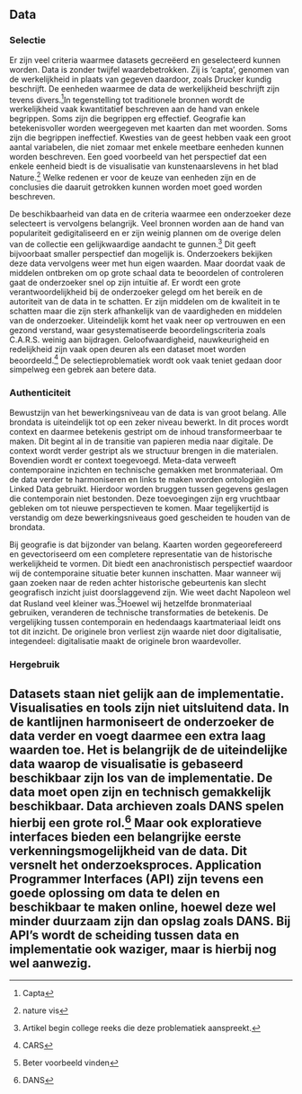 ## Data

### Selectie

Er zijn veel criteria waarmee datasets gecreëerd en geselecteerd kunnen worden. Data is zonder twijfel waardebetrokken. Zij is ‘capta’, genomen van de werkelijkheid in plaats van gegeven daardoor, zoals Drucker kundig beschrijft. De eenheden waarmee de data de werkelijkheid beschrijft zijn tevens divers.[^1]In tegenstelling tot traditionele bronnen wordt de werkelijkheid vaak kwantitatief beschreven aan de hand van enkele begrippen. Soms zijn die begrippen erg effectief. Geografie kan betekenisvoller worden weergegeven met kaarten dan met woorden. Soms zijn die begrippen ineffectief. Kwesties van de geest hebben vaak een groot aantal variabelen, die niet zomaar met enkele meetbare eenheden kunnen worden beschreven. Een goed voorbeeld van het perspectief dat een enkele eenheid biedt is de visualisatie van kunstenaarslevens in het blad Nature.[^2] Welke redenen er voor de keuze van eenheden zijn en de conclusies die daaruit getrokken kunnen worden moet goed worden beschreven.

De beschikbaarheid van data en de criteria waarmee een onderzoeker deze selecteert is vervolgens belangrijk. Veel bronnen worden aan de hand van populariteit gedigitaliseerd en er zijn weinig plannen om de overige delen van de collectie een gelijkwaardige aandacht te gunnen.[^3] Dit geeft bijvoorbaat smaller perspectief dan mogelijk is. Onderzoekers bekijken deze data vervolgens weer met hun eigen waarden. Maar doordat vaak de middelen ontbreken om op grote schaal data te beoordelen of controleren gaat de onderzoeker snel op zijn intuïtie af. Er wordt een grote verantwoordelijkheid bij de onderzoeker gelegd om het bereik en de autoriteit van de data in te schatten. Er zijn middelen om de kwaliteit in te schatten maar die zijn sterk afhankelijk van de vaardigheden en middelen van de onderzoeker.  Uiteindelijk komt het vaak neer op vertrouwen en een gezond verstand, waar gesystematiseerde beoordelingscriteria zoals C.A.R.S. weinig aan bijdragen. Geloofwaardigheid, nauwkeurigheid en redelijkheid zijn vaak open deuren als een dataset moet worden beoordeeld.[^4] De selectieproblematiek wordt ook vaak teniet gedaan door simpelweg een gebrek aan betere data. 

### Authenticiteit

Bewustzijn van het bewerkingsniveau van de data is van groot belang. Alle brondata is uiteindelijk tot op een zeker niveau bewerkt. In dit proces wordt context en daarmee betekenis gestript om de inhoud transformeerbaar te maken. Dit begint al in de transitie van papieren media naar digitale. De context wordt verder gestript als we structuur brengen in die materialen. Bovendien wordt er context toegevoegd. Meta-data verweeft contemporaine inzichten en technische gemakken met bronmateriaal. Om de data verder te harmoniseren en links te maken worden ontologiën en Linked Data gebruikt. Hierdoor worden bruggen tussen gegevens geslagen die contemporain niet bestonden. Deze toevoegingen zijn erg vruchtbaar gebleken om tot nieuwe perspectieven te komen. Maar tegelijkertijd is verstandig om deze bewerkingsniveaus goed gescheiden te houden van de brondata. 

Bij geografie is dat bijzonder van belang. Kaarten worden gegeorefereerd en gevectoriseerd om een completere representatie van de historische werkelijkheid te vormen. Dit biedt een anachronistisch perspectief waardoor wij de contemporaine situatie beter kunnen inschatten. Maar wanneer wij gaan zoeken naar de reden achter historische gebeurtenis kan slecht geografisch inzicht juist doorslaggevend zijn. Wie weet dacht Napoleon wel dat Rusland veel kleiner was.[^5]Hoewel wij hetzelfde bronmateriaal gebruiken, veranderen de technische transformaties de betekenis. De vergelijking tussen contemporain en hedendaags kaartmateriaal leidt ons tot dit inzicht. De originele bron verliest zijn waarde niet door digitalisatie, integendeel: digitalisatie maakt de originele bron waardevoller.

### Hergebruik

Datasets staan niet gelijk aan de implementatie. Visualisaties en tools zijn niet uitsluitend data. In de kantlijnen harmoniseert de onderzoeker de data verder en voegt daarmee een extra laag waarden toe. Het is belangrijk de de uiteindelijke data waarop de visualisatie is gebaseerd beschikbaar zijn los van de implementatie. De data moet open zijn en technisch gemakkelijk beschikbaar. Data archieven zoals DANS spelen hierbij een grote rol.[^6] Maar ook exploratieve interfaces bieden een belangrijke eerste verkenningsmogelijkheid van de data. Dit versnelt het onderzoeksproces. Application Programmer Interfaces (API) zijn tevens een goede oplossing om data te delen en beschikbaar te maken online, hoewel deze wel minder duurzaam zijn dan opslag zoals DANS. Bij API’s wordt de scheiding tussen data en implementatie ook waziger, maar is hierbij nog wel aanwezig. 
---- 

[^1]:	Capta

[^2]:	nature vis

[^3]:	Artikel begin college reeks die deze problematiek aanspreekt.

[^4]:	CARS

[^5]:	Beter voorbeeld vinden

[^6]:	DANS